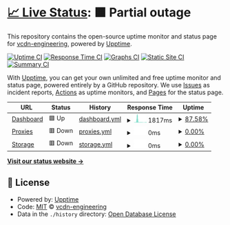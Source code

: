 # [📈 Live Status](https://status.vcdn.it): <!--live status--> **🟧 Partial outage**

This repository contains the open-source uptime monitor and status page for [vcdn-engineering](https://status.vcdn.it), powered by [Upptime](https://github.com/upptime/upptime).

[![Uptime CI](https://github.com/koj-co/upptime/workflows/Uptime%20CI/badge.svg)](https://github.com/koj-co/upptime/actions?query=workflow%3A%22Uptime+CI%22)
[![Response Time CI](https://github.com/koj-co/upptime/workflows/Response%20Time%20CI/badge.svg)](https://github.com/koj-co/upptime/actions?query=workflow%3A%22Response+Time+CI%22)
[![Graphs CI](https://github.com/koj-co/upptime/workflows/Graphs%20CI/badge.svg)](https://github.com/koj-co/upptime/actions?query=workflow%3A%22Graphs+CI%22)
[![Static Site CI](https://github.com/koj-co/upptime/workflows/Static%20Site%20CI/badge.svg)](https://github.com/koj-co/upptime/actions?query=workflow%3A%22Static+Site+CI%22)
[![Summary CI](https://github.com/koj-co/upptime/workflows/Summary%20CI/badge.svg)](https://github.com/koj-co/upptime/actions?query=workflow%3A%22Summary+CI%22)

With [Upptime](https://upptime.js.org), you can get your own unlimited and free uptime monitor and status page, powered entirely by a GitHub repository. We use [Issues](https://github.com/vcdn-engineering/status/issues) as incident reports, [Actions](https://github.com/vcdn-engineering/status/actions) as uptime monitors, and [Pages](https://status.vcdn.it) for the status page.

<!--start: status pages-->
<!-- This summary is generated by Upptime (https://github.com/upptime/upptime) -->
<!-- Do not edit this manually, your changes will be overwritten -->
<!-- prettier-ignore -->
| URL | Status | History | Response Time | Uptime |
| --- | ------ | ------- | ------------- | ------ |
| <img alt="" src="https://favicons.githubusercontent.com/vcdn.it" height="13"> [Dashboard](https://vcdn.it) | 🟩 Up | [dashboard.yml](https://github.com/vcdn-engineering/status/commits/HEAD/history/dashboard.yml) | <details><summary><img alt="Response time graph" src="./graphs/dashboard/response-time-week.png" height="20"> 1817ms</summary><br><a href="https://status.vcdn.it/history/dashboard"><img alt="Response time 792" src="https://img.shields.io/endpoint?url=https%3A%2F%2Fraw.githubusercontent.com%2Fvcdn-engineering%2Fstatus%2FHEAD%2Fapi%2Fdashboard%2Fresponse-time.json"></a><br><a href="https://status.vcdn.it/history/dashboard"><img alt="24-hour response time 467" src="https://img.shields.io/endpoint?url=https%3A%2F%2Fraw.githubusercontent.com%2Fvcdn-engineering%2Fstatus%2FHEAD%2Fapi%2Fdashboard%2Fresponse-time-day.json"></a><br><a href="https://status.vcdn.it/history/dashboard"><img alt="7-day response time 1817" src="https://img.shields.io/endpoint?url=https%3A%2F%2Fraw.githubusercontent.com%2Fvcdn-engineering%2Fstatus%2FHEAD%2Fapi%2Fdashboard%2Fresponse-time-week.json"></a><br><a href="https://status.vcdn.it/history/dashboard"><img alt="30-day response time 827" src="https://img.shields.io/endpoint?url=https%3A%2F%2Fraw.githubusercontent.com%2Fvcdn-engineering%2Fstatus%2FHEAD%2Fapi%2Fdashboard%2Fresponse-time-month.json"></a><br><a href="https://status.vcdn.it/history/dashboard"><img alt="1-year response time 792" src="https://img.shields.io/endpoint?url=https%3A%2F%2Fraw.githubusercontent.com%2Fvcdn-engineering%2Fstatus%2FHEAD%2Fapi%2Fdashboard%2Fresponse-time-year.json"></a></details> | <details><summary><a href="https://status.vcdn.it/history/dashboard">87.58%</a></summary><a href="https://status.vcdn.it/history/dashboard"><img alt="All-time uptime 96.23%" src="https://img.shields.io/endpoint?url=https%3A%2F%2Fraw.githubusercontent.com%2Fvcdn-engineering%2Fstatus%2FHEAD%2Fapi%2Fdashboard%2Fuptime.json"></a><br><a href="https://status.vcdn.it/history/dashboard"><img alt="24-hour uptime 27.77%" src="https://img.shields.io/endpoint?url=https%3A%2F%2Fraw.githubusercontent.com%2Fvcdn-engineering%2Fstatus%2FHEAD%2Fapi%2Fdashboard%2Fuptime-day.json"></a><br><a href="https://status.vcdn.it/history/dashboard"><img alt="7-day uptime 87.58%" src="https://img.shields.io/endpoint?url=https%3A%2F%2Fraw.githubusercontent.com%2Fvcdn-engineering%2Fstatus%2FHEAD%2Fapi%2Fdashboard%2Fuptime-week.json"></a><br><a href="https://status.vcdn.it/history/dashboard"><img alt="30-day uptime 95.61%" src="https://img.shields.io/endpoint?url=https%3A%2F%2Fraw.githubusercontent.com%2Fvcdn-engineering%2Fstatus%2FHEAD%2Fapi%2Fdashboard%2Fuptime-month.json"></a><br><a href="https://status.vcdn.it/history/dashboard"><img alt="1-year uptime 96.23%" src="https://img.shields.io/endpoint?url=https%3A%2F%2Fraw.githubusercontent.com%2Fvcdn-engineering%2Fstatus%2FHEAD%2Fapi%2Fdashboard%2Fuptime-year.json"></a></details>
| <img alt="" src="https://favicons.githubusercontent.com/example.vcdn.it" height="13"> [Proxies](https://example.vcdn.it) | 🟥 Down | [proxies.yml](https://github.com/vcdn-engineering/status/commits/HEAD/history/proxies.yml) | <details><summary><img alt="Response time graph" src="./graphs/proxies/response-time-week.png" height="20"> 0ms</summary><br><a href="https://status.vcdn.it/history/proxies"><img alt="Response time 700" src="https://img.shields.io/endpoint?url=https%3A%2F%2Fraw.githubusercontent.com%2Fvcdn-engineering%2Fstatus%2FHEAD%2Fapi%2Fproxies%2Fresponse-time.json"></a><br><a href="https://status.vcdn.it/history/proxies"><img alt="24-hour response time 0" src="https://img.shields.io/endpoint?url=https%3A%2F%2Fraw.githubusercontent.com%2Fvcdn-engineering%2Fstatus%2FHEAD%2Fapi%2Fproxies%2Fresponse-time-day.json"></a><br><a href="https://status.vcdn.it/history/proxies"><img alt="7-day response time 0" src="https://img.shields.io/endpoint?url=https%3A%2F%2Fraw.githubusercontent.com%2Fvcdn-engineering%2Fstatus%2FHEAD%2Fapi%2Fproxies%2Fresponse-time-week.json"></a><br><a href="https://status.vcdn.it/history/proxies"><img alt="30-day response time 670" src="https://img.shields.io/endpoint?url=https%3A%2F%2Fraw.githubusercontent.com%2Fvcdn-engineering%2Fstatus%2FHEAD%2Fapi%2Fproxies%2Fresponse-time-month.json"></a><br><a href="https://status.vcdn.it/history/proxies"><img alt="1-year response time 700" src="https://img.shields.io/endpoint?url=https%3A%2F%2Fraw.githubusercontent.com%2Fvcdn-engineering%2Fstatus%2FHEAD%2Fapi%2Fproxies%2Fresponse-time-year.json"></a></details> | <details><summary><a href="https://status.vcdn.it/history/proxies">0.00%</a></summary><a href="https://status.vcdn.it/history/proxies"><img alt="All-time uptime 45.33%" src="https://img.shields.io/endpoint?url=https%3A%2F%2Fraw.githubusercontent.com%2Fvcdn-engineering%2Fstatus%2FHEAD%2Fapi%2Fproxies%2Fuptime.json"></a><br><a href="https://status.vcdn.it/history/proxies"><img alt="24-hour uptime 0.00%" src="https://img.shields.io/endpoint?url=https%3A%2F%2Fraw.githubusercontent.com%2Fvcdn-engineering%2Fstatus%2FHEAD%2Fapi%2Fproxies%2Fuptime-day.json"></a><br><a href="https://status.vcdn.it/history/proxies"><img alt="7-day uptime 0.00%" src="https://img.shields.io/endpoint?url=https%3A%2F%2Fraw.githubusercontent.com%2Fvcdn-engineering%2Fstatus%2FHEAD%2Fapi%2Fproxies%2Fuptime-week.json"></a><br><a href="https://status.vcdn.it/history/proxies"><img alt="30-day uptime 36.33%" src="https://img.shields.io/endpoint?url=https%3A%2F%2Fraw.githubusercontent.com%2Fvcdn-engineering%2Fstatus%2FHEAD%2Fapi%2Fproxies%2Fuptime-month.json"></a><br><a href="https://status.vcdn.it/history/proxies"><img alt="1-year uptime 45.33%" src="https://img.shields.io/endpoint?url=https%3A%2F%2Fraw.githubusercontent.com%2Fvcdn-engineering%2Fstatus%2FHEAD%2Fapi%2Fproxies%2Fuptime-year.json"></a></details>
| <img alt="" src="https://favicons.githubusercontent.com/bucket-test.vcdn.it" height="13"> [Storage](https://bucket-test.vcdn.it/bucket_ready.html) | 🟥 Down | [storage.yml](https://github.com/vcdn-engineering/status/commits/HEAD/history/storage.yml) | <details><summary><img alt="Response time graph" src="./graphs/storage/response-time-week.png" height="20"> 0ms</summary><br><a href="https://status.vcdn.it/history/storage"><img alt="Response time 603" src="https://img.shields.io/endpoint?url=https%3A%2F%2Fraw.githubusercontent.com%2Fvcdn-engineering%2Fstatus%2FHEAD%2Fapi%2Fstorage%2Fresponse-time.json"></a><br><a href="https://status.vcdn.it/history/storage"><img alt="24-hour response time 0" src="https://img.shields.io/endpoint?url=https%3A%2F%2Fraw.githubusercontent.com%2Fvcdn-engineering%2Fstatus%2FHEAD%2Fapi%2Fstorage%2Fresponse-time-day.json"></a><br><a href="https://status.vcdn.it/history/storage"><img alt="7-day response time 0" src="https://img.shields.io/endpoint?url=https%3A%2F%2Fraw.githubusercontent.com%2Fvcdn-engineering%2Fstatus%2FHEAD%2Fapi%2Fstorage%2Fresponse-time-week.json"></a><br><a href="https://status.vcdn.it/history/storage"><img alt="30-day response time 564" src="https://img.shields.io/endpoint?url=https%3A%2F%2Fraw.githubusercontent.com%2Fvcdn-engineering%2Fstatus%2FHEAD%2Fapi%2Fstorage%2Fresponse-time-month.json"></a><br><a href="https://status.vcdn.it/history/storage"><img alt="1-year response time 603" src="https://img.shields.io/endpoint?url=https%3A%2F%2Fraw.githubusercontent.com%2Fvcdn-engineering%2Fstatus%2FHEAD%2Fapi%2Fstorage%2Fresponse-time-year.json"></a></details> | <details><summary><a href="https://status.vcdn.it/history/storage">0.00%</a></summary><a href="https://status.vcdn.it/history/storage"><img alt="All-time uptime 45.33%" src="https://img.shields.io/endpoint?url=https%3A%2F%2Fraw.githubusercontent.com%2Fvcdn-engineering%2Fstatus%2FHEAD%2Fapi%2Fstorage%2Fuptime.json"></a><br><a href="https://status.vcdn.it/history/storage"><img alt="24-hour uptime 0.00%" src="https://img.shields.io/endpoint?url=https%3A%2F%2Fraw.githubusercontent.com%2Fvcdn-engineering%2Fstatus%2FHEAD%2Fapi%2Fstorage%2Fuptime-day.json"></a><br><a href="https://status.vcdn.it/history/storage"><img alt="7-day uptime 0.00%" src="https://img.shields.io/endpoint?url=https%3A%2F%2Fraw.githubusercontent.com%2Fvcdn-engineering%2Fstatus%2FHEAD%2Fapi%2Fstorage%2Fuptime-week.json"></a><br><a href="https://status.vcdn.it/history/storage"><img alt="30-day uptime 36.33%" src="https://img.shields.io/endpoint?url=https%3A%2F%2Fraw.githubusercontent.com%2Fvcdn-engineering%2Fstatus%2FHEAD%2Fapi%2Fstorage%2Fuptime-month.json"></a><br><a href="https://status.vcdn.it/history/storage"><img alt="1-year uptime 45.33%" src="https://img.shields.io/endpoint?url=https%3A%2F%2Fraw.githubusercontent.com%2Fvcdn-engineering%2Fstatus%2FHEAD%2Fapi%2Fstorage%2Fuptime-year.json"></a></details>

<!--end: status pages-->

[**Visit our status website →**](https://status.vcdn.it)

## 📄 License

- Powered by: [Upptime](https://github.com/upptime/upptime)
- Code: [MIT](./LICENSE) © [vcdn-engineering](https://status.vcdn.it)
- Data in the `./history` directory: [Open Database License](https://opendatacommons.org/licenses/odbl/1-0/)
